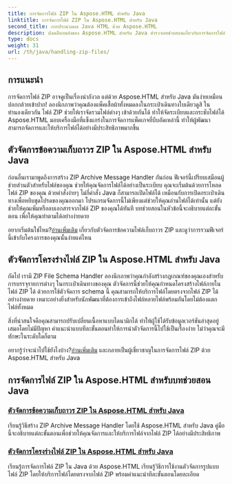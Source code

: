 ```yaml
---
title: การจัดการไฟล์ ZIP ใน Aspose.HTML สำหรับ Java
linktitle: การจัดการไฟล์ ZIP ใน Aspose.HTML สำหรับ Java
second_title: การประมวลผล Java HTML ด้วย Aspose.HTML
description: ปลดล็อกพลังของ Aspose.HTML สำหรับ Java สำรวจบทช่วยสอนเกี่ยวกับการจัดการไฟล์ ZIP และเรียนรู้เทคนิคที่จำเป็นในการจัดการไฟล์ ZIP อย่างมีประสิทธิภาพ
type: docs
weight: 31
url: /th/java/handling-zip-files/
---
```

## การแนะนำ

การจัดการไฟล์ ZIP อาจดูเป็นเรื่องน่ากังวล แต่ด้วย Aspose.HTML สำหรับ Java มันง่ายเหมือนปอกกล้วยเข้าปาก! ลองนึกภาพว่าคุณต้องแพ็คเสื้อผ้าทั้งหมดลงในกระเป๋าเดินทางใบเดียวดูสิ ในทำนองเดียวกัน ไฟล์ ZIP ช่วยให้เราจัดรวมไฟล์ต่างๆ เข้าด้วยกันได้ ทำให้จัดระเบียบและกระชับไฟล์ได้ Aspose.HTML มอบเครื่องมือที่แข็งแกร่งในการจัดการแพ็คเกจที่บีบอัดเหล่านี้ ทำให้ผู้พัฒนาสามารถจัดการและให้บริการไฟล์ได้อย่างมีประสิทธิภาพมากขึ้น

## ตัวจัดการข้อความเก็บถาวร ZIP ใน Aspose.HTML สำหรับ Java

ก่อนอื่นเรามาพูดถึงการสร้าง ZIP Archive Message Handler กันก่อน ฟีเจอร์นี้เปรียบเสมือนผู้ช่วยส่วนตัวสำหรับไฟล์ของคุณ ช่วยให้คุณจัดการไฟล์ได้อย่างเป็นระเบียบ คุณจะเริ่มต้นด้วยการโหลดไฟล์ ZIP ของคุณ ด้วยคำสั่งง่ายๆ ไม่กี่คำสั่ง Java ก็สามารถเปิดไฟล์ได้ เหมือนกับการเปิดกระเป๋าเดินทางเพื่อหยิบชุดโปรดของคุณออกมา โปรแกรมจัดการนี้ไม่เพียงแต่ช่วยให้คุณอ่านไฟล์ได้เท่านั้น แต่ยังช่วยให้คุณเพิ่มหรือลบเอกสารจากไฟล์ ZIP ของคุณได้ทันที บทช่วยสอนในหัวข้อนี้จะอธิบายแต่ละขั้นตอน เพื่อให้คุณทำตามได้อย่างง่ายดาย 

 อยากเริ่มต้นใช่ไหม?[อ่านเพิ่มเติม](./zip-archive-message-handler/) เกี่ยวกับตัวจัดการข้อความไฟล์เก็บถาวร ZIP และดูว่าการรวมฟีเจอร์นี้เข้ากับโครงการของคุณนั้นง่ายแค่ไหน

## ตัวจัดการโครงร่างไฟล์ ZIP ใน Aspose.HTML สำหรับ Java

ถัดไป เรามี ZIP File Schema Handler ลองนึกภาพว่าคุณกำลังสร้างกฎเกณฑ์ของคุณเองสำหรับการบรรจุรายการต่างๆ ในกระเป๋าเดินทางของคุณ ตัวจัดการนี้ช่วยให้คุณกำหนดโครงสร้างไฟล์ภายในไฟล์ ZIP ได้ ด้วยการใช้ตัวจัดการ schema นี้ คุณสามารถให้บริการไฟล์โดยตรงจากไฟล์ ZIP ได้อย่างง่ายดาย เหมาะอย่างยิ่งสำหรับนักพัฒนาที่ต้องการเข้าถึงไฟล์หลายไฟล์พร้อมกันโดยไม่ต้องแตกไฟล์ทั้งหมด 

สิ่งที่น่าสนใจคือคุณสามารถปรับเปลี่ยนเนื้อหาแบบไดนามิกได้ ทำให้ผู้ใช้ได้รับข้อมูลเวอร์ชันล่าสุดอยู่เสมอโดยไม่มีปัญหา คำแนะนำแบบทีละขั้นตอนทำให้การนำตัวจัดการนี้ไปใช้เป็นเรื่องง่าย ไม่ว่าคุณจะมีทักษะในระดับใดก็ตาม 

 อยากรู้ว่าจะนำไปใช้ยังไงบ้าง?[อ่านเพิ่มเติม](./zip-file-schema-handler/) และกลายเป็นผู้เชี่ยวชาญในการจัดการไฟล์ ZIP ด้วย Aspose.HTML สำหรับ Java

## การจัดการไฟล์ ZIP ใน Aspose.HTML สำหรับบทช่วยสอน Java
### [ตัวจัดการข้อความเก็บถาวร ZIP ใน Aspose.HTML สำหรับ Java](./zip-archive-message-handler/)
เรียนรู้วิธีสร้าง ZIP Archive Message Handler โดยใช้ Aspose.HTML สำหรับ Java คู่มือนี้จะอธิบายแต่ละขั้นตอนเพื่อช่วยให้คุณจัดการและให้บริการไฟล์จากไฟล์ ZIP ได้อย่างมีประสิทธิภาพ
### [ตัวจัดการโครงร่างไฟล์ ZIP ใน Aspose.HTML สำหรับ Java](./zip-file-schema-handler/)
เรียนรู้การจัดการไฟล์ ZIP ใน Java ด้วย Aspose.HTML เรียนรู้วิธีการใช้งานตัวจัดการรูปแบบไฟล์ ZIP โดยให้บริการไฟล์โดยตรงจากไฟล์ ZIP พร้อมคำแนะนำทีละขั้นตอนโดยละเอียด